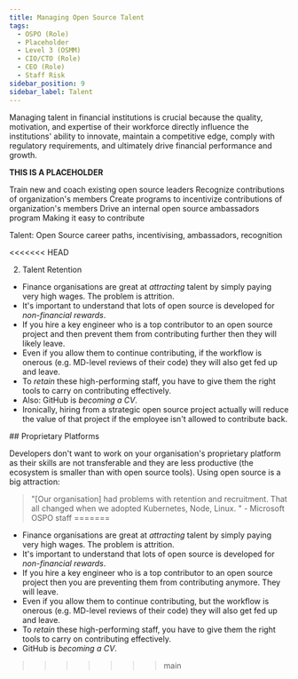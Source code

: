```yaml
---
title: Managing Open Source Talent
tags: 
  - OSPO (Role)
  - Placeholder
  - Level 3 (OSMM)
  - CIO/CTO (Role)
  - CEO (Role)
  - Staff Risk
sidebar_position: 9
sidebar_label: Talent
--- 
```


Managing talent in financial institutions is crucial because the quality, motivation, and expertise of their workforce directly influence the institutions' ability to innovate, maintain a competitive edge, comply with regulatory requirements, and ultimately drive financial performance and growth.

**THIS IS A PLACEHOLDER**
 
Train new and coach existing open source leaders 
Recognize contributions of organization's members
Create programs to incentivize contributions of organization's members
Drive an internal open source ambassadors program
Making it easy to contribute
 
 Talent: Open Source career paths, incentivising, ambassadors, recognition
 
 
 
<<<<<<< HEAD
 
2.  Talent Retention

 - Finance organisations are great at _attracting_ talent by simply paying very high wages.  The problem is attrition.  
 - It's important to understand that lots of open source is developed for _non-financial rewards_.   
 - If you hire a key engineer who is a top contributor to an open source project and then prevent them from contributing further then they will likely leave.
 - Even if you allow them to continue contributing, if the workflow is onerous (e.g. MD-level reviews of their code) they will also get fed up and leave.
 - To _retain_ these high-performing staff, you have to give them the right tools to carry on contributing effectively.
 - Also: GitHub is _becoming a CV_.
 - Ironically, hiring from a strategic open source project actually will reduce the value of that project if the employee isn't allowed to contribute back.  
 
 
## Proprietary Platforms

Developers don't want to work on your organisation's proprietary platform as their skills are not transferable and they are less productive (the ecosystem is smaller than with open source tools).   Using open source is a big attraction:
 
 > "[Our organisation] had problems with retention and recruitment.  That all changed when we adopted Kubernetes, Node, Linux. " - Microsoft OSPO staff
=======
 - Finance organisations are great at _attracting_ talent by simply paying very high wages.  The problem is attrition.  
 - It's important to understand that lots of open source is developed for _non-financial rewards_.   
 - If you hire a key engineer who is a top contributor to an open source project then you are preventing them from contributing anymore.  They will leave.
 - Even if you allow them to continue contributing, but the workflow is onerous (e.g. MD-level reviews of their code) they will also get fed up and leave.
 - To _retain_ these high-performing staff, you have to give them the right tools to carry on contributing effectively.
 - GitHub is _becoming a CV_.
 
 
>>>>>>> main

